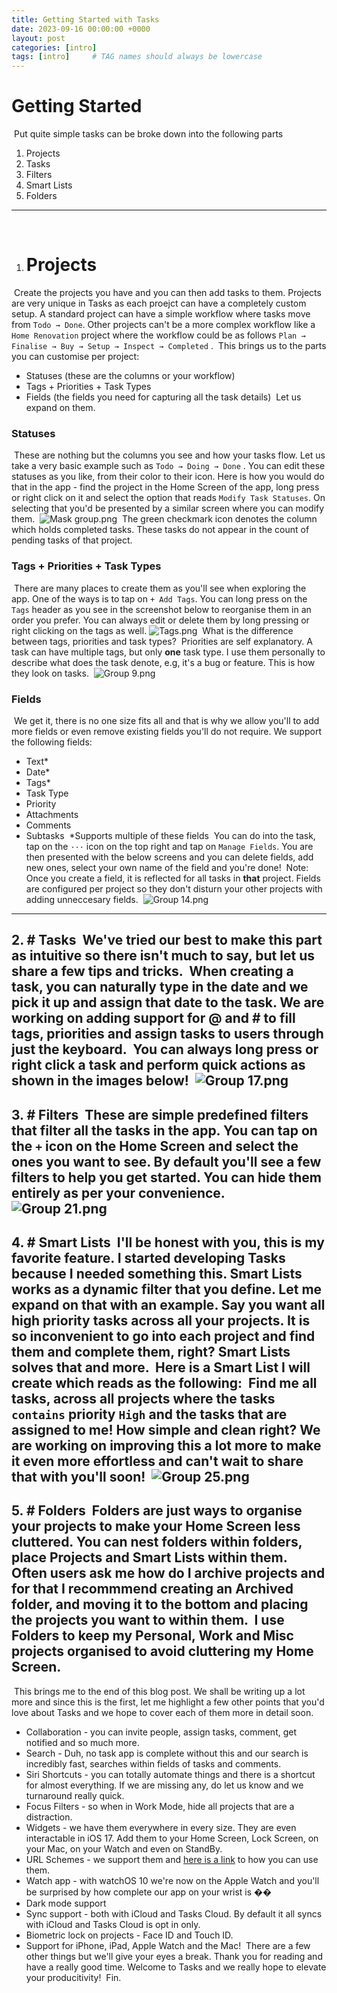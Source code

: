 ```yaml
---
title: Getting Started with Tasks
date: 2023-09-16 00:00:00 +0000
layout: post
categories: [intro]
tags: [intro]     # TAG names should always be lowercase
---
```


# Getting Started
​
Put quite simple tasks can be broke down into the following parts
​
1. Projects
2. Tasks
3. Filters
4. Smart Lists
5. Folders
​
---
​
1. # Projects
​
Create the projects you have and you can then add tasks to them. Projects are very unique in Tasks as each proejct can have a completely custom setup. A standard project can have a simple workflow where tasks move from `Todo → Done`. Other projects can't be a more complex workflow like a `Home Renovation` project where the workflow could be as follows `Plan → Finalise → Buy → Setup → Inspect → Completed` .
​
This brings us to the parts you can customise per project:
​
- Statuses (these are the columns or your workflow)
- Tags + Priorities + Task Types
- Fields (the fields you need for capturing all the task details)
​
Let us expand on them.
​
### Statuses
​
These are nothing but the columns you see and how your tasks flow. Let us take a very basic example such as `Todo → Doing → Done` . You can edit these statuses as you like, from their color to their icon. Here is how you would do that in the app - find the project in the Home Screen of the app, long press or right click on it and select the option that reads `Modify Task Statuses`. On selecting that you'd be presented by a similar screen where you can modify them.
​
![Mask group.png](https://res.craft.do/user/full/3094d487-bbd8-b8bc-6341-a0c5cce86840/doc/0638CDEB-3635-4BC8-8F95-3AF0538AB498/7C99235B-F1BC-4A27-BEA3-C2414AC69F26_2/Jj5FIbrEFn6WTmBis9ryc1v9PVwmrZuEdVinyvQDMtgz/Mask%20group.png)
​
The green checkmark icon denotes the column which holds completed tasks. These tasks do not appear in the count of pending tasks of that project.
​
### Tags + Priorities + Task Types
​
There are many places to create them as you'll see when exploring the app. One of the ways is to tap on `+ Add Tags`. You can long press on the `Tags` header as you see in the screenshot below to reorganise them in an order you prefer. You can always edit or delete them by long pressing or right clicking on the tags as well.
​
![Tags.png](https://res.craft.do/user/full/3094d487-bbd8-b8bc-6341-a0c5cce86840/doc/0638CDEB-3635-4BC8-8F95-3AF0538AB498/A6F409A9-9C40-4337-B7B4-037879E2C328_2/HDYkXWCoppgQ7Fh6TMxK1nmUxk7mGlTVVKsVzMyLaygz/Tags.png)
​
What is the difference between tags, priorities and task types?
​
Priorities are self explanatory. A task can have multiple tags, but only **one** task type. I use them personally to describe what does the task denote, e.g, it's a bug or feature. This is how they look on tasks.
​
![Group 9.png](https://res.craft.do/user/full/3094d487-bbd8-b8bc-6341-a0c5cce86840/doc/0638CDEB-3635-4BC8-8F95-3AF0538AB498/D8A078D3-BB15-43FF-ACD9-0EA1B537761E_2/apeAcf45GtX7lHoUi5RDWgue4IPYEyYGoazsYEd8hbEz/Group%209.png)
​
### Fields
​
We get it, there is no one size fits all and that is why we allow you'll to add more fields or even remove existing fields you'll do not require. We support the following fields:
​
- Text*
- Date*
- Tags*
- Task Type
- Priority
- Attachments
- Comments
- Subtasks
​
*Supports multiple of these fields
​
You can do into the task, tap on the `···` icon on the top right and tap on `Manage Fields`. You are then presented with the below screens and you can delete fields, add new ones, select your own name of the field and you're done!
​
Note: Once you create a field,  it is reflected for all tasks in **that** project. Fields are configured per project so they don't disturn your other projects with adding unneccesary fields.
​
![Group 14.png](https://res.craft.do/user/full/3094d487-bbd8-b8bc-6341-a0c5cce86840/doc/0638CDEB-3635-4BC8-8F95-3AF0538AB498/79D9DCDB-48A2-41FD-BB8A-68CBDA1385B7_2/YD0NSm2PM7XQY9EDLrxknrL2AbVFE4Dxm9KOZwoP6oMz/Group%2014.png)
​
---
​
2. # Tasks
​
We've tried our best to make this part as intuitive so there isn't much to say, but let us share a few tips and tricks.
​
When creating a task, you can naturally type in the date and we pick it up and assign that date to the task. We are working on adding support for @ and # to fill tags, priorities and assign tasks to users through just the keyboard.
​
You can always long press or right click a task and perform quick actions as shown in the images below!
​
![Group 17.png](https://res.craft.do/user/full/3094d487-bbd8-b8bc-6341-a0c5cce86840/doc/0638CDEB-3635-4BC8-8F95-3AF0538AB498/C1FEC189-8693-442D-AF67-850AF4DA064C_2/BYTbaRGh1ZfRYWppj5XidYOirxq1mRbXCXiH7dLCIdYz/Group%2017.png)
​
---
​
3. # Filters
​
These are simple predefined filters that filter all the tasks in the app. You can tap on the `+` icon on the Home Screen and select the ones you want to see. By default you'll see a few filters to help you get started. You can hide them entirely as per your convenience.
​
![Group 21.png](https://res.craft.do/user/full/3094d487-bbd8-b8bc-6341-a0c5cce86840/doc/0638CDEB-3635-4BC8-8F95-3AF0538AB498/12F20E77-70C6-48A9-90CE-66C62732CEA9_2/FaQ7pkzCOUSzm61eZDq4iyIryUvmKOtyBXHPJrfB5o4z/Group%2021.png)
​
---
​
4. # Smart Lists
​
I'll be honest with you, this is my favorite feature. I started developing Tasks because I needed something this. Smart Lists works as a dynamic filter that you define. Let me expand on that with an example. Say you want all high priority tasks across all your projects. It is so inconvenient to go into each project and find them and complete them, right? Smart Lists solves that and more.
​
Here is a Smart List I will create which reads as the following:
​
Find me all tasks, across all projects where the tasks `contains` priority `High` and the tasks that are assigned to me! How simple and clean right? We are working on improving this a lot more to make it even more effortless and can't wait to share that with you'll soon!
​
![Group 25.png](https://res.craft.do/user/full/3094d487-bbd8-b8bc-6341-a0c5cce86840/doc/0638CDEB-3635-4BC8-8F95-3AF0538AB498/D07B9F52-44BC-406A-8012-9DA361D50E4A_2/GpqGLJZE08KCeF4VLUxIAKVY3GzGi6eE5UDwn4OsL9Iz/Group%2025.png)
​
---
​
5. # Folders
​
Folders are just ways to organise your projects to make your Home Screen less cluttered. You can nest folders within folders, place Projects and Smart Lists within them.
​
Often users ask me how do I archive projects and for that I recommmend creating an Archived folder, and moving it to the bottom and placing the projects you want to within them.
​
I use Folders to keep my Personal, Work and Misc projects organised to avoid cluttering my Home Screen.
​
---
​
This brings me to the end of this blog post. We shall be writing up a lot more and since this is the first, let me highlight a few other points that you'd love about Tasks and we hope to cover each of them more in detail soon.
​
- Collaboration - you can invite people, assign tasks, comment, get notified and so much more.
- Search - Duh, no task app is complete without this and our search is incredibly fast, searches within fields of tasks and comments.
- Siri Shortcuts - you can totally automate things and there is a shortcut for almost everything. If we are missing any, do let us know and we turnaround really quick.
- Focus Filters - so when in Work Mode, hide all projects that are a distraction.
- Widgets - we have them everywhere in every size. They are even interactable in iOS 17. Add them to your Home Screen, Lock Screen, on your Mac, on your Watch and even on StandBy.
- URL Schemes - we support them and [here is a link](https://drive.google.com/file/d/1-QZFBStmwV1bjbZlOHOoeqNhJjrL4WPj/view?usp=share_link) to how you can use them.
- Watch app - with watchOS 10 we're now on the Apple Watch and you'll be surprised by how complete our app on your wrist is ��
- Dark mode support
- Sync support - both with iCloud and Tasks Cloud. By default it all syncs with iCloud and Tasks Cloud is opt in only.
- Biometric lock on projects - Face ID and Touch ID.
- Support for iPhone, iPad, Apple Watch and the Mac!
​
There are a few other things but we'll give your eyes a break. Thank you for reading and have a really good time. Welcome to Tasks and we really hope to elevate your producitivity!
​
Fin.
